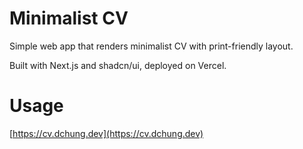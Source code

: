 # Minimalist CV

Simple web app that renders minimalist CV with print-friendly layout.

Built with Next.js and shadcn/ui, deployed on Vercel.

# Usage

[https://cv.dchung.dev](https://cv.dchung.dev)
